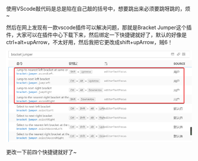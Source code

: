 使用VScode敲代码是总是陷在自己敲的括号中，想要跳出来必须要跳呀跳的，烦~

然后在网上发现有一款vscode插件可以解决问题，那就是Bracket Jumper这个插件，大家可以在插件中心下载下来，然后绑定一下快捷键就好了，默认的好像是ctrl+alt+upArrow，不太好用，然后我把它更改成shift+upArrow，贼6！

![1566093315195](1566093315195.png)

更改一下前四个快捷键就好了~